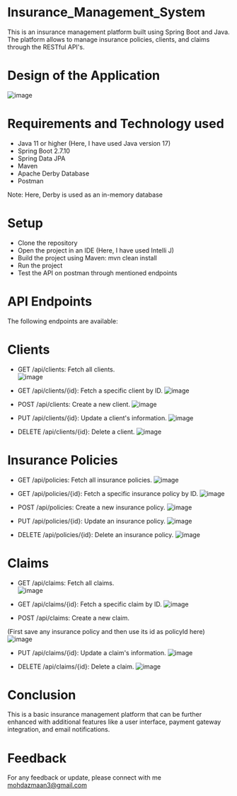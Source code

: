 # Insurance_Management_System
This is an insurance management platform built using Spring Boot and Java. The platform allows to manage insurance policies, clients, and claims through the RESTful API's.


# Design of the Application
![image](https://user-images.githubusercontent.com/116377954/229338637-f878114d-09e9-41aa-8d78-690be33aae27.png)


# Requirements and Technology used
* Java 11 or higher (Here, I have used Java version 17)
* Spring Boot 2.7.10
* Spring Data JPA
* Maven
* Apache Derby Database
* Postman
 
Note: Here, Derby is used as an in-memory database

# Setup
* Clone the repository
* Open the project in an IDE (Here, I have used Intelli J)
* Build the project using Maven: mvn clean install
* Run the project
* Test the API on postman through mentioned endpoints

# API Endpoints
The following endpoints are available:

# Clients
* GET /api/clients: Fetch all clients.  
![image](https://user-images.githubusercontent.com/116377954/229337081-26646c2a-e8ad-487d-ab02-5a2b8613989c.png)  


* GET /api/clients/{id}: Fetch a specific client by ID.
![image](https://user-images.githubusercontent.com/116377954/229337102-0d8c1fea-aa4e-42ef-9228-f11863305039.png) 


* POST /api/clients: Create a new client.
![image](https://user-images.githubusercontent.com/116377954/229337136-ce2323c2-a5c8-4bc2-a592-ef1adf923f1f.png)  


* PUT /api/clients/{id}: Update a client's information.
![image](https://user-images.githubusercontent.com/116377954/229337192-b9ee62cc-5a07-45c9-8447-1d8a9d444bf5.png)
  
  
* DELETE /api/clients/{id}: Delete a client.
![image](https://user-images.githubusercontent.com/116377954/229309901-f181964e-08a0-42fe-8dcf-9869e7445080.png)



# Insurance Policies
* GET /api/policies: Fetch all insurance policies.
![image](https://user-images.githubusercontent.com/116377954/229338086-8074a16b-ad5f-4ce3-8495-9055e680701a.png)

* GET /api/policies/{id}: Fetch a specific insurance policy by ID.
![image](https://user-images.githubusercontent.com/116377954/229338077-f932db6a-6283-476e-babd-4270de11cd38.png)

* POST /api/policies: Create a new insurance policy.
![image](https://user-images.githubusercontent.com/116377954/229337993-2269c22b-184d-4dd0-8bae-acc8c12e2ca7.png)

* PUT /api/policies/{id}: Update an insurance policy.
![image](https://user-images.githubusercontent.com/116377954/229338053-ef60ab58-cc77-449e-9e32-222276b133e0.png)

* DELETE /api/policies/{id}: Delete an insurance policy.
![image](https://user-images.githubusercontent.com/116377954/229309983-411fe967-fd6b-4b47-b802-b5d84e50cf33.png)


  
  
# Claims
* GET /api/claims: Fetch all claims.   
![image](https://user-images.githubusercontent.com/116377954/229338547-26f0cdcb-fd9c-4efa-85bc-b63e7d907ac2.png)

* GET /api/claims/{id}: Fetch a specific claim by ID.
![image](https://user-images.githubusercontent.com/116377954/229338552-e6047c59-0249-49df-a334-509ba9bc6b7d.png)

* POST /api/claims: Create a new claim.

(First save any insurance policy and then use its id as policyId here)
![image](https://user-images.githubusercontent.com/116377954/229338527-79e337ad-ee67-4eee-8785-110635308c99.png)

* PUT /api/claims/{id}: Update a claim's information.
![image](https://user-images.githubusercontent.com/116377954/229338573-51f3a2cc-544c-4bdb-847c-c25b33641e1e.png)

* DELETE /api/claims/{id}: Delete a claim.
![image](https://user-images.githubusercontent.com/116377954/229310115-490a83c5-5f03-4d55-b16e-a8c8543d1b7f.png)

# Conclusion
This is a basic insurance management platform that can be further enhanced with additional features like a user interface, payment gateway integration, and email notifications.   


# Feedback
For any feedback or update, please connect with me mohdazmaan3@gmail.com
